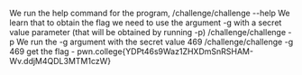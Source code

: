 We run the help command for the program,
/challenge/challenge --help
We learn that to obtain the flag we need to use the argument -g with a secret value parameter (that will be obtained by running -p)
/challenge/challenge -p
We run the -g argument with the secret value 469
/challenge/challenge -g 469
get the flag - pwn.college{YDPt46s9Waz1ZHXDmSnRSHAM-Wv.ddjM4QDL3MTM1czW}
